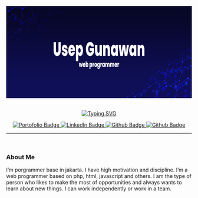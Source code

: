 <div id="header" align="center">
  <img align='center' src='/assets/bg.png' width='1000' height='250'/>
</div>

<br>

<div id="header" align="center">
  <p><a href="https://git.io/typing-svg"><img align="center" src="https://readme-typing-svg.herokuapp.com?font=popins&size=35&pause=5000&color=161b228&center=true&vCenter=true&width=435&lines=Hi+i'm+Usep+Gunawan;Web+Programmer;" alt="Typing SVG" /></a></p>
</div>

<div id="badges" align="center">
  <a href="https://usepgnwan.github.io/">
    <img src=" 	https://img.shields.io/badge/Portofolio-4285F4?style=for-the-badge&logo=Google-chrome&logoColor=white" alt="Portofolio Badge"/>
  </a>
  <a href="https://www.linkedin.com/in/usep-gnwan-6b17592a3/">
    <img src="https://img.shields.io/badge/LinkedIn-blue?style=for-the-badge&logo=linkedin&logoColor=white" alt="LinkedIn Badge"/>
  </a>
  <a href="https://github.com/usepgnwan">
    <img src="https://img.shields.io/badge/Github-black?style=for-the-badge&logo=Github&logoColor=white" alt="Github Badge"/>
  </a>
  <a href="https://gitlab.com/usepgnwan">
    <img src="	https://img.shields.io/badge/GitLab-330F63?style=for-the-badge&logo=gitlab&logoColor=white" alt="Github Badge"/>
  </a> 
</div>

<hr/>

<br/>

### About Me

I’m porgrammer base in jakarta. I have high motivation and discipline. I’m a web programmer based on php, html, javascript and others. I am the type of person who likes to make the most of opportunities and always wants to learn about new things. I can work independently or work in a team.